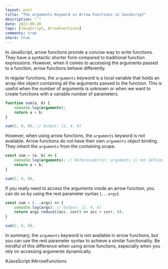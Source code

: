 ```yaml
---
layout: post
title: "The arguments Keyword in Arrow Functions in JavaScript"
description: " "
date: 2023-09-20
tags: [JavaScript, ArrowFunctions]
comments: true
share: true
---
```


In JavaScript, arrow functions provide a concise way to write functions. They have a syntactic shorter form compared to traditional function expressions. However, when it comes to accessing the arguments passed to a function, arrow functions behave differently.

In regular functions, the `arguments` keyword is a local variable that holds an array-like object containing all the arguments passed to the function. This is useful when the number of arguments is unknown or when we want to create functions with a variable number of parameters.

```javascript
function sum(a, b) {
    console.log(arguments);
    return a + b;
}

sum(2, 4, 6); // Output: [2, 4, 6]
```

However, when using arrow functions, the `arguments` keyword is not available. Arrow functions do not have their own `arguments` object binding. They inherit the `arguments` from the containing scope.

```javascript
const sum = (a, b) => {
    console.log(arguments); // ReferenceError: arguments is not defined
    return a + b;
}

sum(2, 4, 6);
```

If you really need to access the arguments inside an arrow function, you can do so by using the rest parameter syntax (`...args`).

```javascript
const sum = (...args) => {
    console.log(args); // Output: [2, 4, 6]
    return args.reduce((acc, curr) => acc + curr, 0);
}

sum(2, 4, 6);
```

In summary, the `arguments` keyword is not available in arrow functions, but you can use the rest parameter syntax to achieve a similar functionality. Be mindful of this difference when using arrow functions, especially when you rely on accessing arguments dynamically. 

#JavaScript #ArrowFunctions